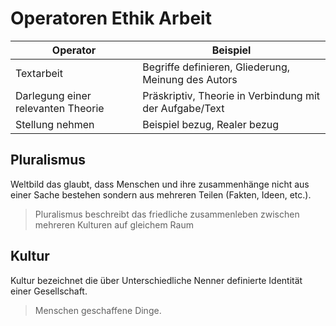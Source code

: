 # Operatoren Ethik Arbeit

| Operator                           | Beispiel                                                |
| ---------------------------------- | ------------------------------------------------------- |
| Textarbeit                         | Begriffe definieren, Gliederung, Meinung des Autors     |
| Darlegung einer relevanten Theorie | Präskriptiv, Theorie in Verbindung mit der Aufgabe/Text |
| Stellung nehmen                    | Beispiel bezug, Realer bezug                            |

## Pluralismus

Weltbild das glaubt, dass Menschen und ihre zusammenhänge nicht aus einer Sache bestehen sondern aus mehreren Teilen (Fakten, Ideen, etc.).

> Pluralismus beschreibt das friedliche zusammenleben zwischen mehreren Kulturen auf gleichem Raum

## Kultur

Kultur bezeichnet die über Unterschiedliche Nenner definierte Identität einer Gesellschaft.

> Menschen geschaffene Dinge.
